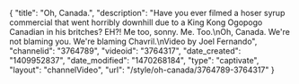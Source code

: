 {
    "title": "Oh, Canada.",
    "description": "Have you ever filmed a hoser syrup commercial that went horribly downhill due to a King Kong Ogopogo Canadian in his britches? EH?! Me too, sonny. Me. Too.\nOh, Canada. We're not blaming you. We're blaming Chavril.\nVideo by Joel Fernando",
    "channelid": "3764789",
    "videoid": "3764317",
    "date_created": "1409952837",
    "date_modified": "1470268184",
    "type": "captivate",
    "layout": "channelVideo",
    "url": "\/style\/oh-canada\/3764789-3764317"
}